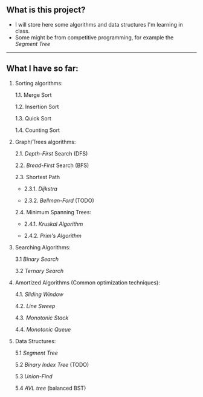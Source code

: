 ## What is this project?

* I will store here some algorithms and data structures I'm learning in class.
* Some might be from competitive programming, for example the *Segment Tree*

---

## What I have so far:

1. Sorting algorithms:

    1.1. Merge Sort  

    1.2. Insertion Sort  

    1.3. Quick Sort  

    1.4. Counting Sort


2. Graph/Trees algorithms:  

    2.1. *Depth-First* Search (DFS)  

    2.2. *Bread-First* Search (BFS)  

    2.3. Shortest Path  

    -    2.3.1. *Dijkstra*  

    -    2.3.2. *Bellman-Ford* (TODO)  

    2.4. Minimum Spanning Trees:  

    -    2.4.1. *Kruskal* *Algorithm*  

    -    2.4.2. *Prim's* *Algorithm*  


3. Searching Algorithms:  

    3.1 *Binary Search*  

    3.2 *Ternary Search*

4. Amortized Algorithms (Common optimization techniques):  

    4.1. *Sliding Window*  

    4.2. *Line Sweep*  

    4.3. *Monotonic Stack*  

    4.4. *Monotonic Queue*  

5. Data Structures:  

    5.1 *Segment Tree*  

    5.2 *Binary Index Tree* (TODO)  

    5.3 *Union-Find*  

    5.4 *AVL tree* (balanced BST)
